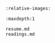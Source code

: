 ```{include} ../README.md
:relative-images:
```

```{toctree}
:maxdepth:1

resume.md
readings.md
```
